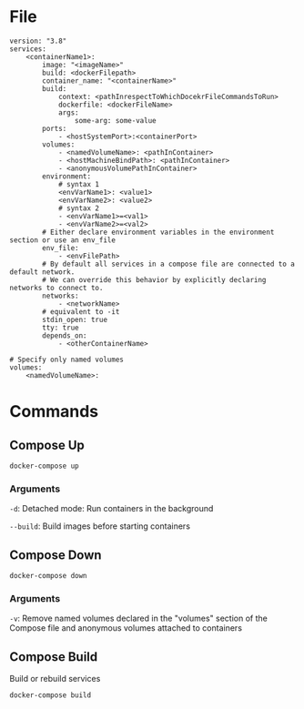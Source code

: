 # File

```
version: "3.8"
services:
    <containerName1>:
        image: "<imageName>"
        build: <dockerFilepath>
        container_name: "<containerName>"
        build:
            context: <pathInrespectToWhichDocekrFileCommandsToRun>
            dockerfile: <dockerFileName>
            args:
                some-arg: some-value
        ports:
            - <hostSystemPort>:<containerPort>
        volumes:
            - <namedVolumeName>: <pathInContainer>
            - <hostMachineBindPath>: <pathInContainer>
            - <anonymousVolumePathInContainer>
        environment:
            # syntax 1
            <envVarName1>: <value1>
            <envVarName2>: <value2>
            # syntax 2
            - <envVarName1>=<val1>
            - <envVarName2>=<val2>
        # Either declare environment variables in the environment section or use an env_file 
        env_file:
            - <envFilePath>
        # By default all services in a compose file are connected to a default network.
        # We can override this behavior by explicitly declaring networks to connect to.
        networks:
            - <networkName>
        # equivalent to -it
        stdin_open: true
        tty: true
        depends_on:
            - <otherContainerName>

# Specify only named volumes
volumes:
    <namedVolumeName>:
```

# Commands

## Compose Up

```
docker-compose up
```

### Arguments
`-d`: Detached mode: Run containers in the background

`--build`: Build images before starting containers

## Compose Down

```
docker-compose down
```

### Arguments
`-v`: Remove named volumes declared in the "volumes" section of the Compose file and anonymous volumes attached to containers

## Compose Build
Build or rebuild services
```
docker-compose build
```